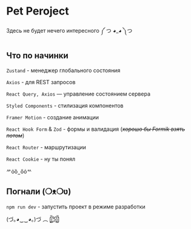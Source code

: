 # Pet Peroject

Здесь не будет нечего интересного ༼ つ ◕_◕ ༽つ

## Что по начинки

`Zustand` - менеджер глобального состояния

`Axios` - для REST запросов

`React Query, Axios` — управление состоянием сервера

`Styled Components` - стилизация компонентов

`Framer Motion` - создание анимации

`React Hook Form` & `Zod` - формы и валидация (~~_хорошо бы Formik взять потом_~~)

`React Router` - маршрутизации

`React Cookie` - ну ты понял

ᄽὁȍ ̪ őὀᄿ

## Погнали (❍ᴥ❍ʋ)

`npm run dev` - запустить проект в режиме разработки

(づ｡◕‿‿◕｡)づ ︵ [̲̅$̲̅(̲̅5̲̅)̲̅$̲̅]
